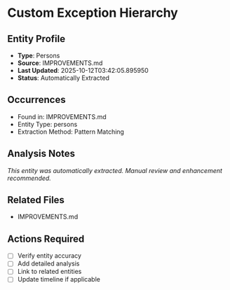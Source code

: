 # Custom Exception Hierarchy

## Entity Profile
- **Type**: Persons
- **Source**: IMPROVEMENTS.md
- **Last Updated**: 2025-10-12T03:42:05.895950
- **Status**: Automatically Extracted

## Occurrences
- Found in: IMPROVEMENTS.md
- Entity Type: persons
- Extraction Method: Pattern Matching

## Analysis Notes
*This entity was automatically extracted. Manual review and enhancement recommended.*

## Related Files
- IMPROVEMENTS.md

## Actions Required
- [ ] Verify entity accuracy
- [ ] Add detailed analysis
- [ ] Link to related entities
- [ ] Update timeline if applicable
